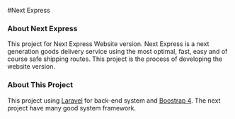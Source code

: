 #Next Express


### About Next Express
This project for Next Express Website version. Next Express is a next generation goods delivery service using the most optimal, fast, easy and of course safe shipping routes. This project is the process of developing the website version.

### About This Project
This project using [Laravel](https://laravel.com) for back-end system and [Boostrap 4](https://getboostrap.com). The next project have many good system framework.